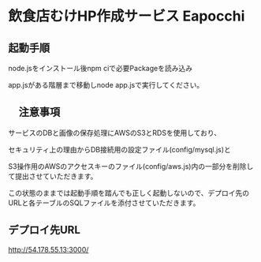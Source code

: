 # 飲食店むけHP作成サービス Eapocchi


## 起動手順
node.jsをインストール後npm ciで必要Packageを読み込み

app.jsがある階層まで移動しnode app.jsで実行してください。

## 　注意事項
サービスのDBと画像の保存処理にAWSのS3とRDSを使用しており、

セキュリティ上の理由からDB接続用の設定ファイル(config/mysql.js)と

S3操作用のAWSのアクセスキーのファイル(config/aws.js)内の一部分を削除して提出させていただきます。

この状態のままでは起動手順を踏んでも正しく起動しないので、デプロイ先のURLと各テーブルのSQLファイルを添付させていただきます。

## デプロイ先URL

http://54.178.55.13:3000/

